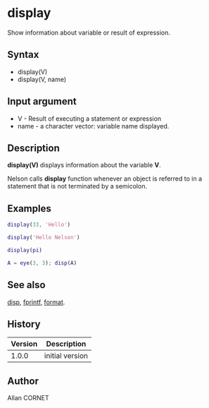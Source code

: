 

# display

Show information about variable or result of expression.

## Syntax

- display(V)
- display(V, name)

## Input argument

 - V - Result of executing a statement or expression
 - name - a character vector: variable name displayed.

## Description


  <p><b>display(V)</b> displays information about the variable <b>V</b>.</p>
  <p>Nelson calls <b>display</b> function whenever an object is referred to in a statement that is not terminated by a semicolon.</p>


## Examples

```matlab
display(33, 'Hello')
```
```matlab
display('Hello Nelson')
```
```matlab
display(pi)
```
```matlab
A = eye(3, 3); disp(A)
```

## See also

[disp](disp.html), [fprintf](fprintf.md), [format](../core/format.md).
## History

|Version|Description|
|------|------|
|1.0.0|initial version|


## Author

Allan CORNET



